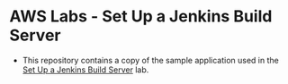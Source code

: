 # AWS Labs - Set Up a Jenkins Build Server
- This repository contains a copy of the sample application used in the 
[Set Up a Jenkins Build Server](https://aws.amazon.com/blogs/devops/setting-up-a-ci-cd-pipeline-by-integrating-jenkins-with-aws-codebuild-and-aws-codedeploy/)
lab.

